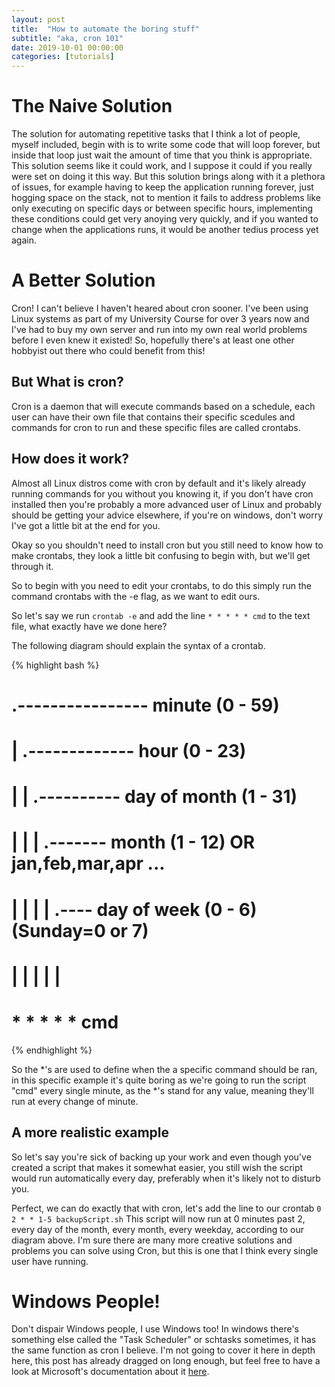 ```yaml
---
layout: post
title:  "How to automate the boring stuff"
subtitle: "aka, cron 101"
date: 2019-10-01 00:00:00
categories: [tutorials]
---
```

# The Naive Solution
The solution for automating repetitive tasks that I think a lot of people, myself included, begin with is to write some code that will loop forever, but inside that loop just wait the amount of time that you think is appropriate. This solution seems like it could work, and I suppose it could if you really were set on doing it this way. But this solution brings along with it a plethora of issues, for example having to keep the application running forever, just hogging space on the stack, not to mention it fails to address problems like only executing on specific days or between specific hours, implementing these conditions could get very anoying very quickly, and if you wanted to change when the applications runs, it would be another tedius process yet again.

# A Better Solution
Cron! I can't believe I haven't heared about cron sooner. I've been using Linux systems as part of my University Course for over 3 years now and I've had to buy my own server and run into my own real world problems before I even knew it existed! So, hopefully there's at least one other hobbyist out there who could benefit from this!

## But What is cron?
Cron is a daemon that will execute commands based on a schedule, each user can have their own file that contains their specific scedules and commands for cron to run and these specific files are called crontabs. 

## How does it work?
Almost all Linux distros come with cron by default and it's likely already running commands for you without you knowing it, if you don't have cron installed then you're probably a more advanced user of Linux and probably should be getting your advice elsewhere, if you're on windows, don't worry I've got a little bit at the end for you.

Okay so you shouldn't need to install cron but you still need to know how to make crontabs, they look a little bit confusing to begin with, but we'll get through it.

So to begin with you need to edit your crontabs, to do this simply run the command crontabs with the -e flag, as we want to edit ours. 

So let's say we run `crontab -e` and add the line `* * * * * cmd` to the text file, what exactly have we done here?

The following diagram should explain the syntax of a crontab.

{% highlight bash %}
# .---------------- minute (0 - 59)
# |  .------------- hour (0 - 23)
# |  |  .---------- day of month (1 - 31)
# |  |  |  .------- month (1 - 12) OR jan,feb,mar,apr ...
# |  |  |  |  .---- day of week (0 - 6) (Sunday=0 or 7)
# |  |  |  |  |
# *  *  *  *  *   cmd
{% endhighlight %}

So the \*'s are used to define when the a specific command should be ran, in this specific example it's quite boring as we're going to run the script "cmd" every single minute, as the \*'s stand for any value, meaning they'll run at every change of minute.

## A more realistic example

So let's say you're sick of backing up your work and even though you've created a script that makes it somewhat easier, you still wish the script would run automatically every day, preferably when it's likely not to disturb you.

Perfect, we can do exactly that with cron, let's add the line to our crontab `0 2 * * 1-5 backupScript.sh`
This script will now run at 0 minutes past 2, every day of the month, every month, every weekday, according to our diagram above. I'm sure there are many more creative solutions and problems you can solve using Cron, but this is one that I think every single user have running.


# Windows People!
Don't dispair Windows people, I use Windows too! In windows there's something else called the "Task Scheduler" or schtasks sometimes, it has the same function as cron I believe. I'm not going to cover it here in depth here, this post has already dragged on long enough, but feel free to have a look at Microsoft's documentation about it [here](https://docs.microsoft.com/en-us/windows/win32/taskschd/schtasks).
